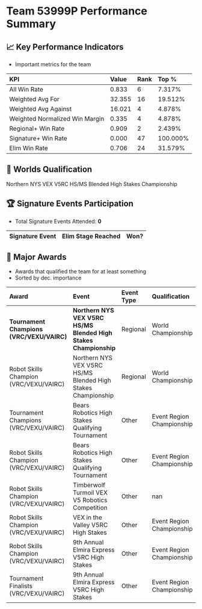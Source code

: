 # Team 53999P Performance Summary

## 📈 Key Performance Indicators
- Important metrics for the team

| KPI | Value | Rank | Top % |
|:---|:-----|:----|:-----|
| All Win Rate | 0.833 | 6 | 7.317% |
| Weighted Avg For | 32.355 | 16 | 19.512% |
| Weighted Avg Against | 16.021 | 4 | 4.878% |
| Weighted Normalized Win Margin | 0.335 | 4 | 4.878% |
| Regional+ Win Rate | 0.909 | 2 | 2.439% |
| Signature+ Win Rate | 0.000 | 47 | 100.000% |
| Elim Win Rate | 0.706 | 24 | 31.579% |


## 🎯 Worlds Qualification
Northern NYS VEX V5RC HS/MS Blended High Stakes Championship

## 🏆 Signature Events Participation
- Total Signature Events Attended: **0**

| Signature Event | Elim Stage Reached | Won? |
|:----------------|:-------------------|:----|


## 🥇 Major Awards
- Awards that qualified the team for at least something
- Sorted by dec. importance

| Award | Event | Event Type | Qualification |
|:------|:------|:-----------|:--------------|
| **Tournament Champions (VRC/VEXU/VAIRC)** | **Northern NYS VEX V5RC HS/MS Blended High Stakes Championship** | Regional | World Championship |
| Robot Skills Champion (VRC/VEXU/VAIRC) | Northern NYS VEX V5RC HS/MS Blended High Stakes Championship | Regional | World Championship |
| Tournament Champions (VRC/VEXU/VAIRC) | Bears Robotics High Stakes Qualifying Tournament | Other | Event Region Championship |
| Robot Skills Champion (VRC/VEXU/VAIRC) | Bears Robotics High Stakes Qualifying Tournament | Other | Event Region Championship |
| Robot Skills Champion (VRC/VEXU/VAIRC) | Timberwolf Turmoil VEX V5 Robotics Competition | Other | nan |
| Robot Skills Champion (VRC/VEXU/VAIRC) | VEX in the Valley V5RC High Stakes | Other | Event Region Championship |
| Robot Skills Champion (VRC/VEXU/VAIRC) | 9th Annual Elmira Express V5RC High Stakes | Other | Event Region Championship |
| Tournament Finalists (VRC/VEXU/VAIRC) | 9th Annual Elmira Express V5RC High Stakes | Other | Event Region Championship |

